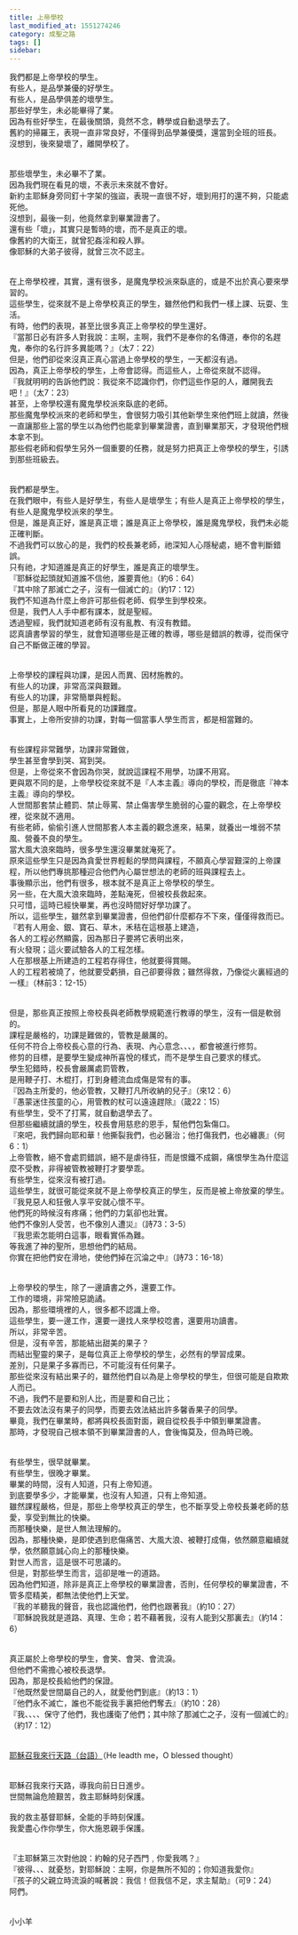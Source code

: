 ```yaml
---
title: 上帝學校
last_modified_at: 1551274246
category: 成聖之路
tags: []
sidebar: 
---
```


<p>我們都是上帝學校的學生。<br/>
有些人，是品學兼優的好學生。<br/>
有些人，是品學俱差的壞學生。<br/>
<!--more-->那些好學生，未必能畢得了業。<br/>
因為有些好學生，在最後關頭，竟然不念，轉學或自動退學去了。<br/>
舊約的掃羅王，表現一直非常良好，不僅得到品學兼優獎，還當到全班的班長。<br/>
沒想到，後來變壞了，離開學校了。<br/>
<br/>
<br/>
那些壞學生，未必畢不了業。<br/>
因為我們現在看見的壞，不表示未來就不會好。<br/>
新約主耶穌身旁同釘十字架的強盜，表現一直很不好，壞到用打的還不夠，只能處死他。<br/>
沒想到，最後一刻，他竟然拿到畢業證書了。<br/>
還有些「壞」，其實只是暫時的壞，而不是真正的壞。<br/>
像舊約的大衛王，就曾犯姦淫和殺人罪。<br/>
像耶穌的大弟子彼得，就曾三次不認主。<br/>
<br/>
<br/>
在上帝學校裡，其實，還有很多，是魔鬼學校派來臥底的，或是不出於真心要來學習的。<br/>
這些學生，從來就不是上帝學校真正的學生，雖然他們和我們一樣上課、玩耍、生活。<br/>
有時，他們的表現，甚至比很多真正上帝學校的學生還好。<br/>
『當那日必有許多人對我說：主啊，主啊，我們不是奉你的名傳道，奉你的名趕鬼，奉你的名行許多異能嗎？』（太7：22）<br/>
但是，他們卻從來沒真正真心當過上帝學校的學生，一天都沒有過。<br/>
因為，真正上帝學校的學生，上帝會認得。而這些人，上帝從來就不認得。<br/>
『我就明明的告訴他們說：我從來不認識你們，你們這些作惡的人，離開我去吧！』（太7：23）<br/>
甚至，上帝學校還有魔鬼學校派來臥底的老師。<br/>
那些魔鬼學校派來的老師和學生，會很努力吸引其他新學生來他們班上就讀，然後一直讓那些上當的學生以為他們也能拿到畢業證書，直到畢業那天，才發現他們根本拿不到。<br/>
那些假老師和假學生另外一個重要的任務，就是努力把真正上帝學校的學生，引誘到那些班級去。<br/>
<br/>
<br/>
我們都是學生。<br/>
在我們眼中，有些人是好學生，有些人是壞學生；有些人是真正上帝學校的學生，有些人是魔鬼學校派來的學生。<br/>
但是，誰是真正好，誰是真正壞；誰是真正上帝學校，誰是魔鬼學校，我們未必能正確判斷。<br/>
不過我們可以放心的是，我們的校長兼老師，祂深知人心隱秘處，絕不會判斷錯誤。<br/>
只有祂，才知道誰是真正的好學生，誰是真正的壞學生。<br/>
『耶穌從起頭就知道誰不信他，誰要賣他』（約6：64）<br/>
『其中除了那滅亡之子，沒有一個滅亡的』（約17：12）<br/>
我們不知道為什麼上帝許可那些假老師、假學生到學校來。<br/>
但是，我們人人手中都有課本，就是聖經。<br/>
透過聖經，我們就知道老師有沒有亂教、有沒有教錯。<br/>
認真讀書學習的學生，就會知道哪些是正確的教導，哪些是錯誤的教導，從而保守自己不斷做正確的學習。<br/>
<br/>
<br/>
上帝學校的課程與功課，是因人而異、因材施教的。<br/>
有些人的功課，非常高深與艱難。<br/>
有些人的功課，非常簡單與輕鬆。<br/>
但是，那是人眼中所看見的功課難度。<br/>
事實上，上帝所安排的功課，對每一個當事人學生而言，都是相當難的。<br/>
<br/>
<br/>
有些課程非常難學，功課非常難做，<br/>
學生甚至會學到哭、寫到哭。<br/>
但是，上帝從來不會因為你哭，就說這課程不用學，功課不用寫。<br/>
更與眾不同的是，上帝學校從來就不是『人本主義』導向的學校，而是徹底『神本主義』導向的學校。<br/>
人世間那套禁止體罰、禁止辱罵、禁止傷害學生脆弱的心靈的觀念，在上帝學校裡，從來就不適用。<br/>
有些老師，偷偷引進人世間那套人本主義的觀念進來，結果，就養出一堆弱不禁風、營養不良的學生。<br/>
當大風大浪來臨時，很多學生還沒畢業就淹死了。<br/>
原來這些學生只是因為貪愛世界輕鬆的學問與課程，不願真心學習艱深的上帝課程，所以他們專挑那種迎合他們內心屬世想法的老師的班與課程去上。<br/>
事後顯示出，他們有很多，根本就不是真正上帝學校的學生。<br/>
另一些，在大風大浪來臨時，差點淹死，但被校長救起來。<br/>
只可惜，這時已經快畢業，再也沒時間好好學功課了。<br/>
所以，這些學生，雖然拿到畢業證書，但他們卻什麼都存不下來，僅僅得救而已。<br/>
『若有人用金、銀、寶石、草木，禾秸在這根基上建造，<br/>
各人的工程必然顯露，因為那日子要將它表明出來，<br/>
有火發現；這火要試驗各人的工程怎樣。<br/>
人在那根基上所建造的工程若存得住，他就要得賞賜。<br/>
人的工程若被燒了，他就要受虧損，自己卻要得救；雖然得救，乃像從火裏經過的一樣』（林前3：12-15）<br/>
<br/>
<br/>
但是，那些真正按照上帝校長與老師教學規範進行教導的學生，沒有一個是軟弱的。<br/>
課程是嚴格的，功課是難做的，管教是嚴厲的。<br/>
任何不符合上帝校長心意的行為、表現、內心意念、、、，都會被進行修剪。<br/>
修剪的目標，是要學生變成神所喜悅的樣式，而不是學生自己要求的樣式。<br/>
學生犯錯時，校長會嚴厲處罰管教，<br/>
是用鞭子打、木棍打，打到身體流血成傷是常有的事。<br/>
『因為主所愛的，他必管教，又鞭打凡所收納的兒子』（來12：6）<br/>
『愚蒙迷住孩童的心，用管教的杖可以遠遠趕除』（箴22：15）<br/>
有些學生，受不了打罵，就自動退學去了。<br/>
但那些繼續就讀的學生，校長會用慈悲的恩手，幫他們包紮傷口。<br/>
『來吧，我們歸向耶和華！他撕裂我們，也必醫治；他打傷我們，也必纏裹』（何6：1）<br/>
上帝管教，絕不會處罰錯誤，絕不是虐待狂，而是恨鐵不成鋼，痛恨學生為什麼這麼不受教，非得被管教被鞭打才要學乖。<br/>
有些學生，從來沒有被打過。<br/>
這些學生，就很可能從來就不是上帝學校真正的學生，反而是被上帝放棄的學生。<br/>
『我見惡人和狂傲人享平安就心懷不平。<br/>
他們死的時候沒有疼痛；他們的力氣卻也壯實。<br/>
他們不像別人受苦，也不像別人遭災』（詩73：3-5）<br/>
『我思索怎能明白這事，眼看實係為難。<br/>
等我進了神的聖所，思想他們的結局。<br/>
你實在把他們安在滑地，使他們掉在沉淪之中』（詩73：16-18）<br/>
<br/>
<br/>
上帝學校的學生，除了一邊讀書之外，還要工作。<br/>
工作的環境，非常險惡詭譎。<br/>
因為，那些環境裡的人，很多都不認識上帝。<br/>
這些學生，要一邊工作，還要一邊找人來學校唸書，還要用功讀書。<br/>
所以，非常辛苦。<br/>
但是，沒有辛苦，那能結出甜美的果子？<br/>
而結出聖靈的果子，是每位真正上帝學校的學生，必然有的學習成果。<br/>
差別，只是果子多寡而已，不可能沒有任何果子。<br/>
那些從來沒有結出果子的，雖然他們自以為是上帝學校的學生，但很可能是自欺欺人而已。<br/>
不過，我們不是要和別人比，而是要和自己比；<br/>
不要去效法沒有果子的同學，而要去效法結出許多馨香果子的同學。<br/>
畢竟，我們在畢業時，都將與校長面對面，親自從校長手中領到畢業證書。<br/>
那時，才發現自己根本領不到畢業證書的人，會後悔莫及，但為時已晚。<br/>
<br/>
<br/>
有些學生，很早就畢業。<br/>
有些學生，很晚才畢業。<br/>
畢業的時間，沒有人知道，只有上帝知道。<br/>
到底要學多少，才能畢業，也沒有人知道，只有上帝知道。<br/>
雖然課程嚴格，但是，那些上帝學校真正的學生，也不斷享受上帝校長兼老師的慈愛，享受到無比的快樂。<br/>
而那種快樂，是世人無法理解的。<br/>
因為，那種快樂，是即使遇到悲傷痛苦、大風大浪、被鞭打成傷，依然願意繼續就學，依然願意誠心向上的那種快樂。<br/>
對世人而言，這是很不可思議的。<br/>
但是，對那些學生而言，這卻是唯一的道路。<br/>
因為他們知道，除非是真正上帝學校的畢業證書，否則，任何學校的畢業證書，不管多麼精美，都無法使他們上天堂。<br/>
『我的羊聽我的聲音，我也認識他們，他們也跟著我』（約10：27）<br/>
『耶穌說我就是道路、真理、生命；若不藉著我，沒有人能到父那裏去』（約14：6）<br/>
<br/>
<br/>
真正屬於上帝學校的學生，會笑、會哭、會流淚。<br/>
但他們不需擔心被校長退學。<br/>
因為，那是校長給他們的保證。<br/>
『他既然愛世間屬自己的人，就愛他們到底』（約13：1）<br/>
『他們永不滅亡，誰也不能從我手裏把他們奪去』（約10：28）<br/>
『我、、、、保守了他們，我也護衛了他們；其中除了那滅亡之子，沒有一個滅亡的』（約17：12）<br/>
<br/>
<br/>
<a href="http://www.cyberhymnal.org/htm/h/l/hleademe.htm" target="_blank">耶穌召我來行天路（台語）</a>（He leadth me，O blessed thought）<br/>
<br/>
<br/>
耶穌召我來行天路，導我向前日日進步。<br/>
世間無論危險艱苦，救主耶穌時刻保護。<br/>
<br/>
我的救主基督耶穌，全能的手時刻保護。<br/>
我愛盡心作你學生，你大施恩親手保護。<br/>
<br/>
<br/>
『主耶穌第三次對他說：約翰的兒子西門﹐你愛我嗎？』<br/>
『彼得、、、就憂愁，對耶穌說：主啊，你是無所不知的；你知道我愛你』<br/>
『孩子的父親立時流淚的喊著說：我信！但我信不足，求主幫助』（可9：24）<br/>
阿們。<br/>
<br/>
<br/>
小小羊</p>
<p> </p>
<p> </p>
<p> </p>
<p> </p>
<p> </p>
<p> </p>
